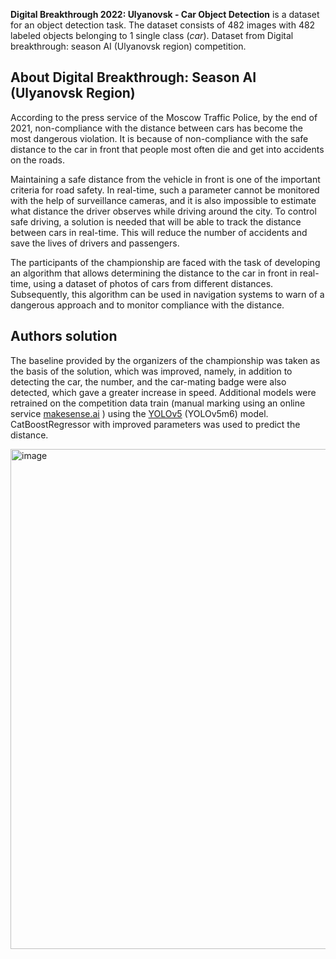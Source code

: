 **Digital Breakthrough 2022: Ulyanovsk - Car Object Detection** is a dataset for an object detection task. The dataset consists of 482 images with 482 labeled objects belonging to 1 single class (*car*). Dataset from Digital breakthrough: season AI (Ulyanovsk region) competition.

## About Digital Breakthrough: Season AI (Ulyanovsk Region)

According to the press service of the Moscow Traffic Police, by the end of 2021, non-compliance with the distance between cars has become the most dangerous violation. It is because of non-compliance with the safe distance to the car in front that people most often die and get into accidents on the roads.

Maintaining a safe distance from the vehicle in front is one of the important criteria for road safety. In real-time, such a parameter cannot be monitored with the help of surveillance cameras, and it is also impossible to estimate what distance the driver observes while driving around the city. To control safe driving, a solution is needed that will be able to track the distance between cars in real-time. This will reduce the number of accidents and save the lives of drivers and passengers.

The participants of the championship are faced with the task of developing an algorithm that allows determining the distance to the car in front in real-time, using a dataset of photos of cars from different distances. Subsequently, this algorithm can be used in navigation systems to warn of a dangerous approach and to monitor compliance with the distance.

## Authors solution

The baseline provided by the organizers of the championship was taken as the basis of the solution, which was improved, namely, in addition to detecting the car, the number, and the car-mating badge were also detected, which gave a greater increase in speed. Additional models were retrained on the competition data train (manual marking using an online service [makesense.ai](https://www.makesense.ai/) ) using the [YOLOv5](https://github.com/ultralytics/yolov5) (YOLOv5m6) model. CatBoostRegressor with improved parameters was used to predict the distance.

<img src="https://github.com/dataset-ninja/digital-breakthrough-2022-ulyanovsk-car-object/assets/123257559/28e8618f-f690-40f7-b79e-b145ed707350" alt="image" width="800">
